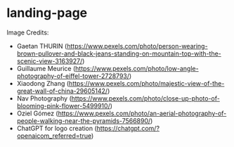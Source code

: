 # landing-page
Image Credits:
- Gaetan THURIN (https://www.pexels.com/photo/person-wearing-brown-pullover-and-black-jeans-standing-on-mountain-top-with-the-scenic-view-3163927/)
- Guillaume Meurice (https://www.pexels.com/photo/low-angle-photography-of-eiffel-tower-2728793/)
- Xiaodong Zhang (https://www.pexels.com/photo/majestic-view-of-the-great-wall-of-china-29605142/)
- Nav Photography (https://www.pexels.com/photo/close-up-photo-of-blooming-pink-flower-5499910/)
- Oziel Gómez (https://www.pexels.com/photo/an-aerial-photography-of-people-walking-near-the-pyramids-7566890/)
- ChatGPT for logo creation (https://chatgpt.com/?openaicom_referred=true)